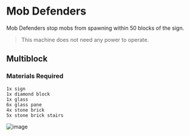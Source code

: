 # Mob Defenders
Mob Defenders stop mobs from spawning within 50 blocks of the sign.

> This machine does not need any power to operate.

## Multiblock
### Materials Required
```
1x sign
1x diamond block
1x glass
6x glass pane
4x stone brick
5x stone brick stairs
```
![image](https://raw.githubusercontent.com/StarLegacy/StarLegacy.Wiki/48ecd68cd23ece2a32b53a34e415344d2c441923/Images/MobDefender/unknown.png)

